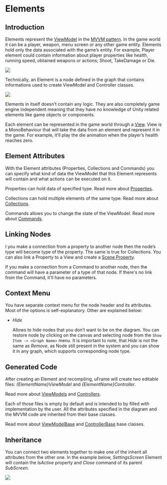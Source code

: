 # Elements

## Introduction

Elements represent the [ViewModel](../view-models.md) in the [MVVM pattern](../mvvm-pattern.md). In the game world it can be a player, weapon, menu screen or any other game entity. Elements hold only the data associated with the game’s entity. For example, Player element could contain information about player properties like health, running speed, obtained weapons or actions; Shoot, TakeDamage or Die.

![](https://dl.dropboxusercontent.com/u/75445779/uFrame_wiki/Screenshot_90.png)

Technically, an Element is a node defined in the graph that contains informations used to create ViewModel and Controller classes.

![](https://dl.dropboxusercontent.com/u/75445779/uFrame_wiki/node_to_code_generation.png)

Elements in itself doesn’t contain any logic. They are also completely game engine independent meaning that they have no knowledge of Unity related elements like game objects or components.

Each element can be represented in the game world through a [View](view-node.md). View is a MonoBehaviour that will take the data from an element and represent it in the game. For example, it’ll play the die animation when the player’s health reaches zero.

## Element Attributes

With the Element attributes (Properties, Collections and Commands) you can specify what kind of data the ViewModel that this Element represents will contain and what actions can be executed on it.

Properties can hold data of specified type. Read more about [Properties](element-properties.md).

Collections can hold multiple elements of the same type. Read more about [Collections](element-collections.md).

Commands allows you to change the state of the ViewModel. Read more about [Commands](element-commands.md).

## Linking Nodes

I you make a connection from a property to another node then the node’s type will become type of the property. The same is true for Collections. You can also link a Property to a View and create a [Scene Property](scene-property-node.md).

If you make a connection from a Command to another node, then the command will have a parameter of a type of that node. If there's no link from the Command, it'll have no parameters.

## Context Menu

You have separate context menu for the node header and its attributes. Most of the options is self-explanatory. Other are explained below:

* _Hide_

    Allows to hide nodes that you don’t want to be on the diagram. You can restore node by clicking on the canvas and selecting node from the `Show Item -> <Graph Name>` menu. It is important to note, that _Hide_ is not the same as _Remove_, as Node still present in the system and you can show it in any graph, which supports corresponding node type.

## Generated Code

After creating an Element and recompiling, uFrame will create two editable files: _{ElementName}ViewModel_ and _{ElementName}Controller_.

Read more about [ViewModels](../view-models.md) and [Controllers](../controller.md).

Each of those files is empty by default and is intended to by filled with implementation by the user. All the attributes specified in the diagram and the MVVM code are inherited from their base classes.

Read more about [ViewModelBase](../classes/viewmodelbase.md) and [ControllerBase](ControllerBase) base classes.

## Inheritance

You can connect two elements together to make one of the inherit all attributes from the other one. In the example below, _SettingsScreen_ Element will contain the _IsActive_ property and _Close_ command of its parent _SubScreen_.

![](https://dl.dropboxusercontent.com/u/75445779/uFrame_wiki/Screenshot_97.png)
